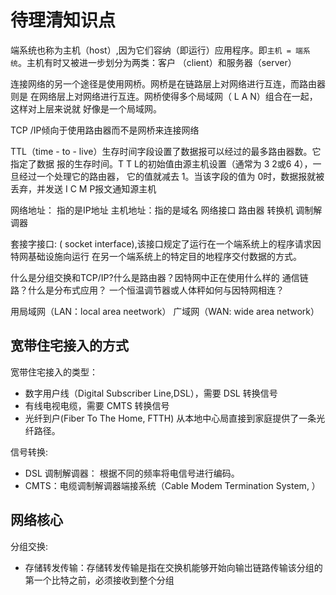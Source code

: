# 待理清知识点

端系统也称为主机（host）,因为它们容纳（即运行）应用程序。即`主机 = 端系统`。主机有时又被进一步划分为两类：客户
（client）和服务器（server）

连接网络的另一个途径是使用网桥。网桥是在链路层上对网络进行互连，而路由器则是
在网络层上对网络进行互连。网桥使得多个局域网（ L A N）组合在一起，这样对上层来说就
好像是一个局域网。

TCP /IP倾向于使用路由器而不是网桥来连接网络


TTL（time - to - live）生存时间字段设置了数据报可以经过的最多路由器数。它指定了数据
报的生存时间。T T L的初始值由源主机设置（通常为 3 2或6 4），一旦经过一个处理它的路由器，
它的值就减去 1。当该字段的值为 0时，数据报就被丢弃，并发送 I C M P报文通知源主机


网络地址： 指的是IP地址
主机地址：指的是域名
网络接口
路由器
转换机
调制解调器


套接字接口: ( socket interface),该接口规定了运行在一个端系统上的程序请求因特网基础设施向运行
在另一个端系统上的特定目的地程序交付数据的方式。


什么是分组交换和TCP/IP?什么是路由器？因特网中正在使用什么样的
通信链路？什么是分布式应用？ 一个恒温调节器或人体秤如何与因特网相连？

用局域网（LAN：local area neetwork）
广域网（WAN: wide area network）

## 宽带住宅接入的方式
宽带住宅接入的类型：     
- 数字用户线（Digital Subscriber Line,DSL），需要 DSL 转换信号
- 有线电视电缆，需要 CMTS 转换信号
- 光纤到户(Fiber To The Home, FTTH) 从本地中心局直接到家庭提供了一条光纤路径。

信号转换:
- DSL 调制解调器： 根据不同的频率将电信号进行编码。
- CMTS：电缆调制解调器端接系统（Cable Modem Termination System, ）


## 网络核心
分组交换:   
- 存储转发传输：存储转发传输是指在交换机能够开始向输岀链路传输该分组的第一个比特之前，必须接收到整个分组